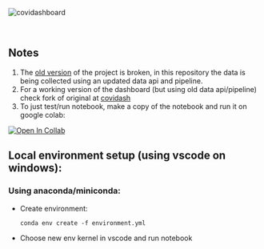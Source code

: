 ![covidashboard](https://socialify.git.ci/majimearun/covidashboard/image?description=1&font=KoHo&forks=1&language=1&pattern=Signal&stargazers=1&theme=Dark)

<br>

## Notes
1. The [old version](https://github.com/anandrajaram21/covidash) of the project is broken, in this repository the data is being collected using an updated data api and pipeline.
2. For a working version of the dashboard (but using old data api/pipeline) check fork of original at [covidash](https://github.com/anirudhlakhotia/covidash)
3. To just test/run notebook, make a copy of the notebook and run it on google colab:

[![Open In Collab](https://colab.research.google.com/assets/colab-badge.svg)](https://colab.research.google.com/drive/1Cbt9Bj6c9-10vqdpvI6Fcbx1WmUQP6Pg?usp=sharing)


## Local environment setup (using vscode on windows):

### Using anaconda/miniconda:

- Create environment:
  ```
  conda env create -f environment.yml
  ```

- Choose new env kernel in vscode and run notebook